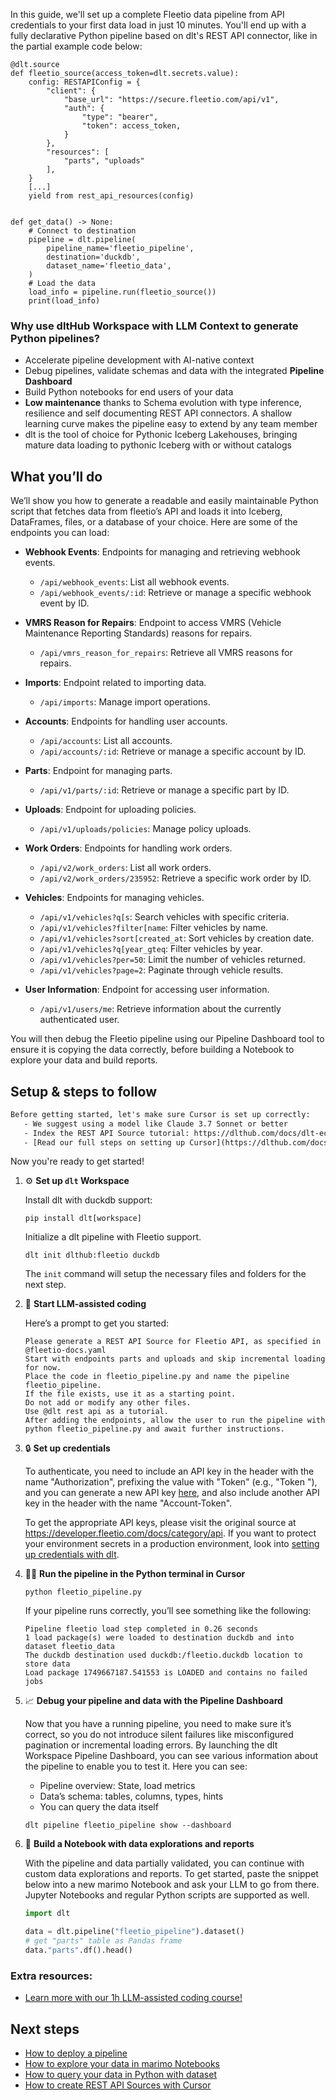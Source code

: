 In this guide, we'll set up a complete Fleetio data pipeline from API credentials to your first data load in just 10 minutes. You'll end up with a fully declarative Python pipeline based on dlt's REST API connector, like in the partial example code below:

```python-outcome
@dlt.source
def fleetio_source(access_token=dlt.secrets.value):
    config: RESTAPIConfig = {
        "client": {
            "base_url": "https://secure.fleetio.com/api/v1",
            "auth": {
                "type": "bearer",
                "token": access_token,
            }
        },
        "resources": [
            "parts", "uploads"
        ],
    }
    [...]
    yield from rest_api_resources(config)


def get_data() -> None:
    # Connect to destination
    pipeline = dlt.pipeline(
        pipeline_name='fleetio_pipeline',
        destination='duckdb',
        dataset_name='fleetio_data', 
    )
    # Load the data
    load_info = pipeline.run(fleetio_source())
    print(load_info) 
```

### Why use dltHub Workspace with LLM Context to generate Python pipelines?

- Accelerate pipeline development with AI-native context
- Debug pipelines, validate schemas and data with the integrated **Pipeline Dashboard**
- Build Python notebooks for end users of your data
- **Low maintenance** thanks to Schema evolution with type inference, resilience and self documenting REST API connectors. A shallow learning curve makes the pipeline easy to extend by any team member
- dlt is the tool of choice for Pythonic Iceberg Lakehouses, bringing mature data loading to pythonic Iceberg with or without catalogs

## What you’ll do

We’ll show you how to generate a readable and easily maintainable Python script that fetches data from fleetio’s API and loads it into Iceberg, DataFrames, files, or a database of your choice. Here are some of the endpoints you can load:

- **Webhook Events**: Endpoints for managing and retrieving webhook events.
  - `/api/webhook_events`: List all webhook events.
  - `/api/webhook_events/:id`: Retrieve or manage a specific webhook event by ID.

- **VMRS Reason for Repairs**: Endpoint to access VMRS (Vehicle Maintenance Reporting Standards) reasons for repairs.
  - `/api/vmrs_reason_for_repairs`: Retrieve all VMRS reasons for repairs.

- **Imports**: Endpoint related to importing data.
  - `/api/imports`: Manage import operations.

- **Accounts**: Endpoints for handling user accounts.
  - `/api/accounts`: List all accounts.
  - `/api/accounts/:id`: Retrieve or manage a specific account by ID.

- **Parts**: Endpoint for managing parts.
  - `/api/v1/parts/:id`: Retrieve or manage a specific part by ID.

- **Uploads**: Endpoint for uploading policies.
  - `/api/v1/uploads/policies`: Manage policy uploads.

- **Work Orders**: Endpoints for handling work orders.
  - `/api/v2/work_orders`: List all work orders.
  - `/api/v2/work_orders/235952`: Retrieve a specific work order by ID.

- **Vehicles**: Endpoints for managing vehicles.
  - `/api/v1/vehicles?q[s`: Search vehicles with specific criteria.
  - `/api/v1/vehicles?filter[name`: Filter vehicles by name.
  - `/api/v1/vehicles?sort[created_at`: Sort vehicles by creation date.
  - `/api/v1/vehicles?q[year_gteq`: Filter vehicles by year.
  - `/api/v1/vehicles?per=50`: Limit the number of vehicles returned.
  - `/api/v1/vehicles?page=2`: Paginate through vehicle results.

- **User Information**: Endpoint for accessing user information.
  - `/api/v1/users/me`: Retrieve information about the currently authenticated user.

You will then debug the Fleetio pipeline using our Pipeline Dashboard tool to ensure it is copying the data correctly, before building a Notebook to explore your data and build reports.

## Setup & steps to follow

```default
Before getting started, let's make sure Cursor is set up correctly:
   - We suggest using a model like Claude 3.7 Sonnet or better
   - Index the REST API Source tutorial: https://dlthub.com/docs/dlt-ecosystem/verified-sources/rest_api/ and add it to context as **@dlt rest api**
   - [Read our full steps on setting up Cursor](https://dlthub.com/docs/dlt-ecosystem/llm-tooling/cursor-restapi#23-configuring-cursor-with-documentation)
```

Now you're ready to get started!

1. ⚙️ **Set up `dlt` Workspace**
    
    Install dlt with duckdb support:
    ```shell
    pip install dlt[workspace]
    ```

    Initialize a dlt pipeline with Fleetio support.
    ```shell
    dlt init dlthub:fleetio duckdb
    ```

    The `init` command will setup the necessary files and folders for the next step.
    
2. 🤠 **Start LLM-assisted coding**
    
    Here’s a prompt to get you started:
    
    ```prompt
    Please generate a REST API Source for Fleetio API, as specified in @fleetio-docs.yaml 
    Start with endpoints parts and uploads and skip incremental loading for now. 
    Place the code in fleetio_pipeline.py and name the pipeline fleetio_pipeline. 
    If the file exists, use it as a starting point. 
    Do not add or modify any other files. 
    Use @dlt rest api as a tutorial. 
    After adding the endpoints, allow the user to run the pipeline with python fleetio_pipeline.py and await further instructions.
    ```

    
3. 🔒 **Set up credentials** 
    
    To authenticate, you need to include an API key in the header with the name "Authorization", prefixing the value with "Token" (e.g., "Token <Authorization>"), and you can generate a new API key [here](https://secure.fleetio.com/api_keys), and also include another API key in the header with the name "Account-Token".
    
    To get the appropriate API keys, please visit the original source at https://developer.fleetio.com/docs/category/api.
    If you want to protect your environment secrets in a production environment, look into [setting up credentials with dlt](https://dlthub.com/docs/walkthroughs/add_credentials).
    
4. 🏃‍♀️ **Run the pipeline in the Python terminal in Cursor**
    
    ```shell
    python fleetio_pipeline.py
    ```
    
    If your pipeline runs correctly, you’ll see something like the following:
    
    ```shell
    Pipeline fleetio load step completed in 0.26 seconds
    1 load package(s) were loaded to destination duckdb and into dataset fleetio_data
    The duckdb destination used duckdb:/fleetio.duckdb location to store data
    Load package 1749667187.541553 is LOADED and contains no failed jobs
    ```
    
5. 📈 **Debug your pipeline and data with the Pipeline Dashboard**

    Now that you have a running pipeline, you need to make sure it’s correct, so you do not introduce silent failures like misconfigured pagination or incremental loading errors. By launching the dlt Workspace Pipeline Dashboard, you can see various information about the pipeline to enable you to test it. Here you can see:
    - Pipeline overview: State, load metrics
    - Data’s schema: tables, columns, types, hints
    - You can query the data itself
    
    ```shell
    dlt pipeline fleetio_pipeline show --dashboard
    ```
    
6. 🐍 **Build a Notebook with data explorations and reports**

    With the pipeline and data partially validated, you can continue with custom data explorations and reports. To get started, paste the snippet below into a new marimo Notebook and ask your LLM to go from there. Jupyter Notebooks and regular Python scripts are supported as well.

    
    ```python
    import dlt

   data = dlt.pipeline("fleetio_pipeline").dataset()
   # get "parts" table as Pandas frame
   data."parts".df().head()
    ```

### Extra resources:

- [Learn more with our 1h LLM-assisted coding course!](https://www.youtube.com/watch?v=GGid70rnJuM)

## Next steps

- [How to deploy a pipeline](https://dlthub.com/docs/walkthroughs/deploy-a-pipeline)
- [How to explore your data in marimo Notebooks](https://dlthub.com/docs/general-usage/dataset-access/marimo)
- [How to query your data in Python with dataset](https://dlthub.com/docs/general-usage/dataset-access/dataset)
- [How to create REST API Sources with Cursor](https://dlthub.com/docs/dlt-ecosystem/llm-tooling/cursor-restapi)